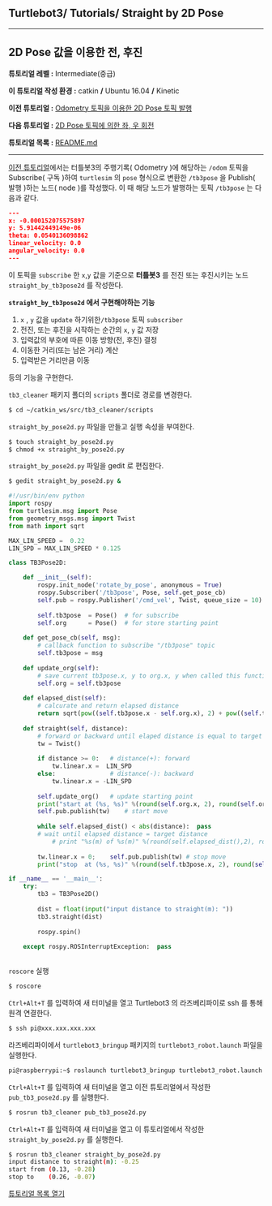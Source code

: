 ## Turtlebot3/ Tutorials/ Straight by 2D Pose



---

## 2D Pose 값을 이용한 전, 후진

**튜토리얼 레벨 :**  Intermediate(중급)

**이 튜토리얼 작성 환경 :**  catkin **/** Ubuntu 16.04 **/** Kinetic

**이전 튜토리얼 :** [Odometry 토픽을 이용한 2D Pose 토픽 발행](./tb3_5_Sub_Odom_Pub_Pose2D.md)

**다음 튜토리얼 :** [2D Pose 토픽에 의한 좌, 우 회전](./tb3_7_Rotate_by_Pose2D.md)

**튜토리얼 목록 :** [README.md](../README.md)

------

[이전 튜토리얼](./tb3_5_Sub_Odom_Pub_Pose2D.md)에서는 터틀봇3의 주행기록( Odometry )에 해당하는 `/odom` 토픽을 Subscribe( 구독 )하여 `turtlesim` 의 `pose` 형식으로 변환한 `/tb3pose` 을 Publish( 발행 )하는 노드( node )를 작성했다. 이 때 해당 노드가 발행하는 토픽 `/tb3pose` 는 다음과 같다. 

```json
---
x: -0.000152075575897
y: 5.91442449149e-06
theta: 0.0540136098862
linear_velocity: 0.0
angular_velocity: 0.0
---
```

이 토픽을 `subscribe` 한 `x`,`y` 값을 기준으로 **터틀봇3** 를 전진 또는 후진시키는 노드 `straight_by_tb3pose2d` 를 작성한다.

 

**`straight_by_tb3pose2d` 에서 구현해야하는 기능**

1. `x` ,  `y` 값을 `update` 하기위한`/tb3pose` 토픽 `subscriber`
2. 전진, 또는 후진을 시작하는 순간의 `x`, `y` 값 저장
3. 입력값의 부호에 따른 이동 방향(전, 후진) 결정
4. 이동한 거리(또는 남은 거리) 계산
5. 입력받은 거리만큼 이동

등의 기능을 구현한다.



`tb3_cleaner` 패키지 폴더의 `scripts` 폴더로 경로를 변경한다.

```bash
$ cd ~/catkin_ws/src/tb3_cleaner/scripts
```

`straight_by_pose2d.py` 파일을 만들고 실행 속성을 부여한다. 

```bash
$ touch straight_by_pose2d.py
$ chmod +x straight_by_pose2d.py
```

`straight_by_pose2d.py` 파일을 gedit 로 편집한다. 

```bash
$ gedit straight_by_pose2d.py &
```

```python
#!/usr/bin/env python
import rospy
from turtlesim.msg import Pose
from geometry_msgs.msg import Twist
from math import sqrt

MAX_LIN_SPEED =  0.22
LIN_SPD = MAX_LIN_SPEED * 0.125

class TB3Pose2D:

    def __init__(self):    
        rospy.init_node('rotate_by_pose', anonymous = True)
        rospy.Subscriber('/tb3pose', Pose, self.get_pose_cb)
        self.pub = rospy.Publisher('/cmd_vel', Twist, queue_size = 10)        
        
        self.tb3pose  = Pose()  # for subscribe
        self.org      = Pose()  # for store starting point
        
    def get_pose_cb(self, msg):
        # callback function to subscribe "/tb3pose" topic
        self.tb3pose = msg
        
    def update_org(self):
        # save current tb3pose.x, y to org.x, y when called this function
        self.org = self.tb3pose
        
    def elapsed_dist(self):
        # calcurate and return elapsed distance
        return sqrt(pow((self.tb3pose.x - self.org.x), 2) + pow((self.tb3pose.y - self.org.y), 2))
    
    def straight(self, distance):
        # forward or backward until elaped distance is equal to target distance
        tw = Twist()
        
        if distance >= 0:   # distance(+): forward
            tw.linear.x =  LIN_SPD
        else:               # distance(-): backward
            tw.linear.x = -LIN_SPD
            
        self.update_org()   # update starting point
        print("start at (%s, %s)" %(round(self.org.x, 2), round(self.org.y, 2)))#,
        self.pub.publish(tw)    # start move
        
        while self.elapsed_dist() < abs(distance):  pass
        # wait until elapsed distance = target distance
            # print "%s(m) of %s(m)" %(round(self.elapsed_dist(),2), round(abs(distance),2))
        
        tw.linear.x = 0;    self.pub.publish(tw) # stop move
        print("stop  at (%s, %s)" %(round(self.tb3pose.x, 2), round(self.tb3pose.y, 2)))

if __name__ == '__main__':
    try:
        tb3 = TB3Pose2D()
        
        dist = float(input("input distance to straight(m): "))
        tb3.straight(dist)
        
        rospy.spin()
        
    except rospy.ROSInterruptException:  pass
 
```



`roscore` 실행

```bash
$ roscore
```



`Ctrl+Alt+T` 를 입력하여 새 터미널을 열고 Turtlebot3 의 라즈베리파이로 ssh 를 통해 원격 연결한다.

```bash
$ ssh pi@xxx.xxx.xxx.xxx
```



라즈베리파이에서 ```turtlebot3_bringup``` 패키지의 `turtlebot3_robot.launch` 파일을 실행한다.

```bash
pi@raspberrypi:~$ roslaunch turtlebot3_bringup turtlebot3_robot.launch
```



`Ctrl+Alt+T` 를 입력하여 새 터미널을 열고 이전 튜토리얼에서 작성한  `pub_tb3_pose2d.py` 를 실행한다. 

```bash
$ rosrun tb3_cleaner pub_tb3_pose2d.py
```



`Ctrl+Alt+T` 를 입력하여 새 터미널을 열고 이 튜토리얼에서 작성한  `straight_by_pose2d.py` 를 실행한다.

```bash
$ rosrun tb3_cleaner straight_by_pose2d.py 
input distance to straight(m): -0.25
start from (0.13, -0.28)
stop to    (0.26, -0.07)
```



[튜토리얼 목록 열기](../README.md)


